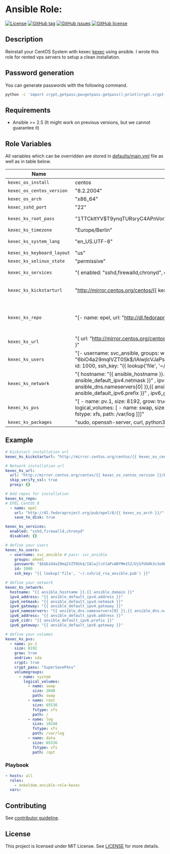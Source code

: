 # Ansible Role:

[![License](https://img.shields.io/badge/license-MIT%20License-brightgreen.svg)](https://opensource.org/licenses/MIT)
[![GitHub tag](https://img.shields.io/github/tag/OnkelDom/ansible-node-exporter.svg)](https://github.com/OnkelDom/ansible-node-exporter/tags)
[![GitHub issues](https://img.shields.io/github/issues/OnkelDom/ansible-role-kexec)](https://github.com/OnkelDom/ansible-role-kexec/issues)
[![GitHub license](https://img.shields.io/github/license/OnkelDom/ansible-role-kexec)](https://github.com/OnkelDom/ansible-role-kexec/blob/master/LICENSE)

## Description

Reinstall your CentOS System with kexec [kexec](https://github.com/OnkelDom/ansible-role-kexec) using ansible. I wrote this role for rented vps servers to setup a clean installation.

## Password generation

You can generate passwords with the following command.
```bash
python -c 'import crypt,getpass;pw=getpass.getpass();print(crypt.crypt(pw) if (pw==getpass.getpass("Confirm: ")) else exit())'
```

## Requirements

- Ansible >= 2.5 (It might work on previous versions, but we cannot guarantee it)

## Role Variables

All variables which can be overridden are stored in [defaults/main.yml](defaults/main.yml) file as well as in table below.

| Name           | Default Value | Description                        |
| -------------- | ------------- | -----------------------------------|
| `kexec_os_install` | centos | OS to install. |
| `kexec_os_centos_version` | "8.2.2004" | OS release to install |
| `kexec_os_arch` | "x86_64" | OS architecture |
| `kexec_sshd_port` | "22" | SSH Port to open |
| `kexec_ks_root_pass` | "$1$TTCkItYV$T9ynqTURsryC4APnVorZe/" | Root Password (MySuperR00tP4assw0rd) |
| `kexec_ks_timezone` | "Europe/Berlin" | Set system timezone |
| `kexec_ks_system_lang` | "en_US.UTF-8" | Define your system language |
| `kexec_ks_keyboard_layout` | "us" | Define keyboard layout |
| `kexec_ks_selinux_state` | "permissive" | Define SELinux state |
| `kexec_ks_services` | "{ enabled: "sshd,firewalld,chronyd", disabled: [] }" | Define enabled/disabled system services |
| `kexec_ks_kickstarturl` | "http://mirror.centos.org/centos/{{ kexec_os_centos_version }}/BaseOS/{{ kexec_os_arch }}/kickstart/isolinux/" | Define kickstart url to download vmlinuz and initrd.img |
| `kexec_ks_repo` | "[- name: epel, url: "http://dl.fedoraproject.org/pub/epel/8/{{ kexec_os_arch }}/", save_to_disk: true ]" | Define repositorys for installation. With save_to_disk: true you can add them to system permanently |
| `kexec_ks_url` | "{ url: "http://mirror.centos.org/centos/{{ kexec_os_centos_version }}/BaseOS/{{ kexec_os_arch }}/os/", skip_verify_ssl: true, proxy: {} }" | Define network installation url |
| `kexec_ks_users` | "[- username: svc_ansible, groups: wheel, password: "$6$biO4a29mqIVZT0Sk$/IAlwjlcVJaPsABYMm1SZ/UjGfUOdk3s3oOKjPZ/4Qfr8MAkZiVbEfSJeGOtle/J3/Fw0c3beb7PnCr0HHBGp1", id: 1000, ssh_key: "{{ lookup('file', '~/.ssh/id_rsa_ansible.pub') }}" ]" | Define system user (Pass: svc_ansible) |
| `kexec_ks_network` | "{ hostname: "{{ ansible_hostname }}.{{ ansible_domain }}", ipv4_address: "{{ ansible_default_ipv4.address }}" , ipv4_netmask: "{{ ansible_default_ipv4.netmask }}" , ipv4_gateway: "{{ ansible_default_ipv4.gateway }}" , ipv4_nameservers: "{{ ansible_dns.nameservers[0] }},{{ ansible_dns.nameservers[1] }}" , ipv6_address: "{{ ansible_default_ipv6.address }}" , ipv6_cidr: "{{ ansible_default_ipv6.prefix }}" , ipv6_gateway: "{{ ansible_default_ipv6.gateway }}" }" | Define network settings |
| `kexec_ks_pvs` | "[ - name: pv.1, size: 8192, grow: true, ondrive: sda, crypt: false, crypt_pass: "SecureMyDisc", volumegroups: [ - name: system, logical_volumes: [ - name: swap, size: 2048, path: swap, - name: root, size: 16384, fstype: xfs, path: /, - name: log, size: 5020, fstype: xfs, path: /var/log ]]]" | Define system lvm |
| `kexec_ks_packages` | "sudo, openssh-server, curl, python3, ca-certificats, openssl, vim-enhanced" | Define packages to install |

## Example

```yaml
# Kickstart installation url
kexec_ks_kickstarturl: "http://mirror.centos.org/centos/{{ kexec_os_centos_version }}/BaseOS/{{ kexec_os_arch }}/kickstart/isolinux/"

# Network installation url
kexec_ks_url:
  url: "http://mirror.centos.org/centos/{{ kexec_os_centos_version }}/BaseOS/{{ kexec_os_arch }}/os/"
  skip_verify_ssl: true
  proxy: {}

# Add repos for installation
kexec_ks_repo:
# EPEL CentOS 8
  - name: epel
    url: "http://dl.fedoraproject.org/pub/epel/8/{{ kexec_os_arch }}/"
    save_to_disk: true

kexec_ks_services:
  enabled: "sshd,firewalld,chronyd"
  disabled: {}

# define your users
kexec_ks_users:
  - username: svc_ansible # pass: svc_ansible
    groups: wheel
    password: "$6$biO4a29mqIVZT0Sk$/IAlwjlcVJaPsABYMm1SZ/UjGfUOdk3s3oOKjPZ/4Qfr8MAkZiVbEfSJeGOtle/J3/Fw0c3beb7PnCr0HHBGp1"
    id: 1000
    ssh_key: "{{ lookup('file', '~/.ssh/id_rsa_ansible.pub') }}"

# define your network
kexec_ks_network:
  hostname: "{{ ansible_hostname }}.{{ ansible_domain }}"
  ipv4_address: "{{ ansible_default_ipv4.address }}"
  ipv4_netmask: "{{ ansible_default_ipv4.netmask }}"
  ipv4_gateway: "{{ ansible_default_ipv4.gateway }}"
  ipv4_nameservers: "{{ ansible_dns.nameservers[0] }},{{ ansible_dns.nameservers[1] }}"
  ipv6_address: "{{ ansible_default_ipv6.address }}"
  ipv6_cidr: "{{ ansible_default_ipv6.prefix }}"
  ipv6_gateway: "{{ ansible_default_ipv6.gateway }}"

# define your volumes
kexec_ks_pvs:
  - name: pv.1
    size: 8192
    grow: true
    ondrive: sda
    crypt: true
    crypt_pass: "SuperSaveP4ss"
    volumegroups:
      - name: system
        logical_volumes:
          - name: swap
            size: 2048
            path: swap
          - name: root
            size: 65536
            fstype: xfs
            path: /
          - name: log
            size: 10240
            fstype: xfs
            path: /var/log
          - name: data
            size: 65536
            fstype: xfs
            path: /opt
```

### Playbook

```yaml
- hosts: all
  roles:
    - onkeldom.ansible-role-kexec
  vars:
```

## Contributing

See [contributor guideline](CONTRIBUTING.md).

## License

This project is licensed under MIT License. See [LICENSE](/LICENSE) for more details.
